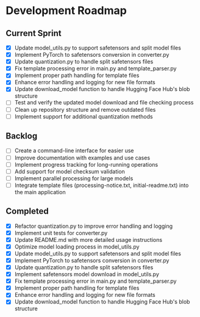 # Development Roadmap

## Current Sprint
- [x] Update model_utils.py to support safetensors and split model files
- [x] Implement PyTorch to safetensors conversion in converter.py
- [x] Update quantization.py to handle split safetensors files
- [x] Fix template processing error in main.py and template_parser.py
- [x] Implement proper path handling for template files
- [x] Enhance error handling and logging for new file formats
- [x] Update download_model function to handle Hugging Face Hub's blob structure
- [ ] Test and verify the updated model download and file checking process
- [ ] Clean up repository structure and remove outdated files
- [ ] Implement support for additional quantization methods

## Backlog
- [ ] Create a command-line interface for easier use
- [ ] Improve documentation with examples and use cases
- [ ] Implement progress tracking for long-running operations
- [ ] Add support for model checksum validation
- [ ] Implement parallel processing for large models
- [ ] Integrate template files (processing-notice.txt, initial-readme.txt) into the main application

## Completed
- [x] Refactor quantization.py to improve error handling and logging
- [x] Implement unit tests for converter.py
- [x] Update README.md with more detailed usage instructions
- [x] Optimize model loading process in model_utils.py
- [x] Update model_utils.py to support safetensors and split model files
- [x] Implement PyTorch to safetensors conversion in converter.py
- [x] Update quantization.py to handle split safetensors files
- [x] Implement safetensors model download in model_utils.py
- [x] Fix template processing error in main.py and template_parser.py
- [x] Implement proper path handling for template files
- [x] Enhance error handling and logging for new file formats
- [x] Update download_model function to handle Hugging Face Hub's blob structure
